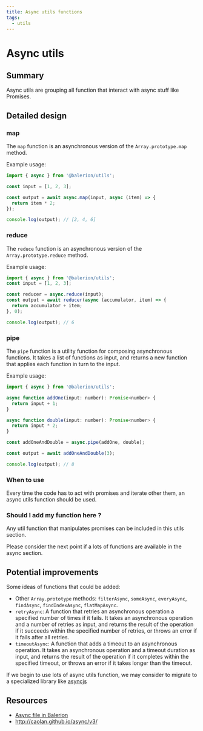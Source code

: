 ```yaml
---
title: Async utils functions
tags:
  - utils
---
```


# Async utils

## Summary

Async utils are grouping all function that interact with async stuff like Promises.

## Detailed design

### map

The `map` function is an asynchronous version of the `Array.prototype.map` method.

Example usage:

```js
import { async } from '@balerion/utils';

const input = [1, 2, 3];

const output = await async.map(input, async (item) => {
  return item * 2;
});

console.log(output); // [2, 4, 6]
```

### reduce

The `reduce` function is an asynchronous version of the `Array.prototype.reduce` method.

Example usage:

```js
import { async } from '@balerion/utils';
const input = [1, 2, 3];

const reducer = async.reduce(input);
const output = await reducer(async (accumulator, item) => {
  return accumulator + item;
}, 0);

console.log(output); // 6
```

### pipe

The `pipe` function is a utility function for composing asynchronous functions. It takes a list of functions as input, and returns a new function that applies each function in turn to the input.

Example usage:

```js
import { async } from '@balerion/utils';

async function addOne(input: number): Promise<number> {
  return input + 1;
}

async function double(input: number): Promise<number> {
  return input * 2;
}

const addOneAndDouble = async.pipe(addOne, double);

const output = await addOneAndDouble(3);

console.log(output); // 8
```

### When to use

Every time the code has to act with promises and iterate other them, an async utils function should be used.

### Should I add my function here ?

Any util function that manipulates promises can be included in this utils section.

Please consider the next point if a lots of functions are available in the async section.

## Potential improvements

Some ideas of functions that could be added:

- Other `Array.prototype` methods: `filterAsync`, `someAsync`, `everyAsync`, `findAsync`, `findIndexAsync`, `flatMapAsync`.
- `retryAsync`: A function that retries an asynchronous operation a specified number of times if it fails. It takes an asynchronous operation and a number of retries as input, and returns the result of the operation if it succeeds within the specified number of retries, or throws an error if it fails after all retries.
- `timeoutAsync`: A function that adds a timeout to an asynchronous operation. It takes an asynchronous operation and a timeout duration as input, and returns the result of the operation if it completes within the specified timeout, or throws an error if it takes longer than the timeout.

If we begin to use lots of async utils function, we may consider to migrate to a specialized library like [asyncjs](http://caolan.github.io/async/v3/)

## Resources

- [Async file in Balerion](https://github.com/balerion/balerion/blob/9b36c3b10adaa00fd3596853abc63122632c36fe/packages/core/utils/lib/async.js)
- http://caolan.github.io/async/v3/
